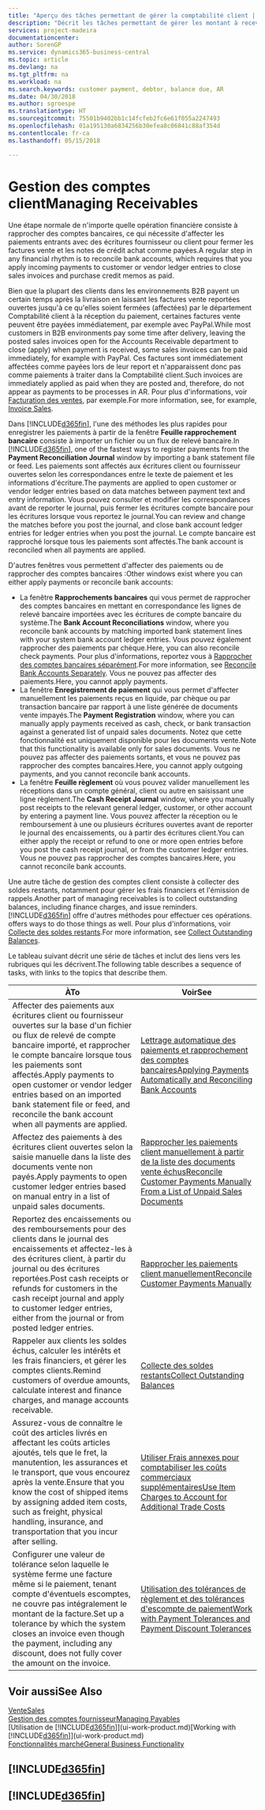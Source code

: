 ```yaml
---
title: "Aperçu des tâches permettant de gérer la comptabilité client | Microsoft Docs"
description: "Décrit les tâches permettant de gérer les montant à recevoir et d'affecter les paiements aux écritures client ou fournisseur."
services: project-madeira
documentationcenter: 
author: SorenGP
ms.service: dynamics365-business-central
ms.topic: article
ms.devlang: na
ms.tgt_pltfrm: na
ms.workload: na
ms.search.keywords: customer payment, debtor, balance due, AR
ms.date: 04/30/2018
ms.author: sgroespe
ms.translationtype: HT
ms.sourcegitcommit: 75501b9402bb1c14fcfeb2fc6e61f055a2247493
ms.openlocfilehash: 01a195130a6834256b30efea8c06841c88af354d
ms.contentlocale: fr-ca
ms.lasthandoff: 05/15/2018

---
```

# <a name="managing-receivables"></a><span data-ttu-id="80d6c-103">Gestion des comptes client</span><span class="sxs-lookup"><span data-stu-id="80d6c-103">Managing Receivables</span></span>
<span data-ttu-id="80d6c-104">Une étape normale de n'importe quelle opération financière consiste à rapprocher des comptes bancaires, ce qui nécessite d'affecter les paiements entrants avec des écritures fournisseur ou client pour fermer les factures vente et les notes de crédit achat comme payées.</span><span class="sxs-lookup"><span data-stu-id="80d6c-104">A regular step in any financial rhythm is to reconcile bank accounts, which requires that you apply incoming payments to customer or vendor ledger entries to close sales invoices and purchase credit memos as paid.</span></span>

<span data-ttu-id="80d6c-105">Bien que la plupart des clients dans les environnements B2B payent un certain temps après la livraison en laissant les factures vente reportées ouvertes jusqu'à ce qu'elles soient fermées (affectées) par le département Comptabilité client à la réception du paiement, certaines factures vente peuvent être payées immédiatement, par exemple avec PayPal.</span><span class="sxs-lookup"><span data-stu-id="80d6c-105">While most customers in B2B environments pay some time after delivery, leaving the posted sales invoices open for the Accounts Receivable department to close (apply) when payment is received, some sales invoices can be paid immediately, for example with PayPal.</span></span> <span data-ttu-id="80d6c-106">Ces factures sont immédiatement affectées comme payées lors de leur report et n'apparaissent donc pas comme paiements à traiter dans la Comptabilité client.</span><span class="sxs-lookup"><span data-stu-id="80d6c-106">Such invoices are immediately applied as paid when they are posted and, therefore, do not appear as payments to be processes in AR.</span></span> <span data-ttu-id="80d6c-107">Pour plus d'informations, voir [Facturation des ventes](sales-how-invoice-sales.md), par exemple.</span><span class="sxs-lookup"><span data-stu-id="80d6c-107">For more information, see, for example, [Invoice Sales](sales-how-invoice-sales.md).</span></span>  

<span data-ttu-id="80d6c-108">Dans [!INCLUDE[d365fin](includes/d365fin_md.md)], l'une des méthodes les plus rapides pour enregistrer les paiements à partir de la fenêtre **Feuille rapprochement bancaire** consiste à importer un fichier ou un flux de relevé bancaire.</span><span class="sxs-lookup"><span data-stu-id="80d6c-108">In [!INCLUDE[d365fin](includes/d365fin_md.md)], one of the fastest ways to register payments from the **Payment Reconciliation Journal** window by importing a bank statement file or feed.</span></span> <span data-ttu-id="80d6c-109">Les paiements sont affectés aux écritures client ou fournisseur ouvertes selon les correspondances entre le texte de paiement et les informations d'écriture.</span><span class="sxs-lookup"><span data-stu-id="80d6c-109">The payments are applied to open customer or vendor ledger entries based on data matches between payment text and entry information.</span></span> <span data-ttu-id="80d6c-110">Vous pouvez consulter et modifier les correspondances avant de reporter le journal, puis fermer les écritures compte bancaire pour les écritures lorsque vous reportez le journal.</span><span class="sxs-lookup"><span data-stu-id="80d6c-110">You can review and change the matches before you post the journal, and close bank account ledger entries for ledger entries when you post the journal.</span></span> <span data-ttu-id="80d6c-111">Le compte bancaire est rapproché lorsque tous les paiements sont affectés.</span><span class="sxs-lookup"><span data-stu-id="80d6c-111">The bank account is reconciled when all payments are applied.</span></span>

<span data-ttu-id="80d6c-112">D'autres fenêtres vous permettent d'affecter des paiements ou de rapprocher des comptes bancaires :</span><span class="sxs-lookup"><span data-stu-id="80d6c-112">Other windows exist where you can either apply payments or reconcile bank accounts:</span></span>

* <span data-ttu-id="80d6c-113">La fenêtre **Rapprochements bancaires** qui vous permet de rapprocher des comptes bancaires en mettant en correspondance les lignes de relevé bancaire importées avec les écritures de compte bancaire du système.</span><span class="sxs-lookup"><span data-stu-id="80d6c-113">The **Bank Account Reconciliations** window, where you reconcile bank accounts by matching imported bank statement lines with your system bank account ledger entries.</span></span> <span data-ttu-id="80d6c-114">Vous pouvez également rapprocher des paiements par chèque.</span><span class="sxs-lookup"><span data-stu-id="80d6c-114">Here, you can also reconcile check payments.</span></span> <span data-ttu-id="80d6c-115">Pour plus d'informations, reportez vous à [Rapprocher des comptes bancaires séparément](bank-how-reconcile-bank-accounts-separately.md).</span><span class="sxs-lookup"><span data-stu-id="80d6c-115">For more information, see [Reconcile Bank Accounts Separately](bank-how-reconcile-bank-accounts-separately.md).</span></span> <span data-ttu-id="80d6c-116">Vous ne pouvez pas affecter des paiements.</span><span class="sxs-lookup"><span data-stu-id="80d6c-116">Here, you cannot apply payments.</span></span>
* <span data-ttu-id="80d6c-117">La fenêtre **Enregistrement de paiement** qui vous permet d'affecter manuellement les paiements reçus en liquide, par chèque ou par transaction bancaire par rapport à une liste générée de documents vente impayés.</span><span class="sxs-lookup"><span data-stu-id="80d6c-117">The **Payment Registration** window, where you can manually apply payments received as cash, check, or bank transaction against a generated list of unpaid sales documents.</span></span> <span data-ttu-id="80d6c-118">Notez que cette fonctionnalité est uniquement disponible pour les documents vente.</span><span class="sxs-lookup"><span data-stu-id="80d6c-118">Note that this functionality is available only for sales documents.</span></span> <span data-ttu-id="80d6c-119">Vous ne pouvez pas affecter des paiements sortants, et vous ne pouvez pas rapprocher des comptes bancaires.</span><span class="sxs-lookup"><span data-stu-id="80d6c-119">Here, you cannot apply outgoing payments, and you cannot reconcile bank accounts.</span></span>
* <span data-ttu-id="80d6c-120">La fenêtre **Feuille règlement** où vous pouvez valider manuellement les réceptions dans un compte général, client ou autre en saisissant une ligne règlement.</span><span class="sxs-lookup"><span data-stu-id="80d6c-120">The **Cash Receipt Journal** window, where you manually post receipts to the relevant general ledger, customer, or other account by entering a payment line.</span></span> <span data-ttu-id="80d6c-121">Vous pouvez affecter la réception ou le remboursement à une ou plusieurs écritures ouvertes avant de reporter le journal des encaissements, ou à partir des écritures client.</span><span class="sxs-lookup"><span data-stu-id="80d6c-121">You can either apply the receipt or refund to one or more open entries before you post the cash receipt journal, or from the customer ledger entries.</span></span> <span data-ttu-id="80d6c-122">Vous ne pouvez pas rapprocher des comptes bancaires.</span><span class="sxs-lookup"><span data-stu-id="80d6c-122">Here, you cannot reconcile bank accounts.</span></span>  

<span data-ttu-id="80d6c-123">Une autre tâche de gestion des comptes client consiste à collecter des soldes restants, notamment pour gérer les frais financiers et l'émission de rappels.</span><span class="sxs-lookup"><span data-stu-id="80d6c-123">Another part of managing receivables is to collect outstanding balances, including finance charges, and issue reminders.</span></span> [!INCLUDE[d365fin](includes/d365fin_md.md)]<span data-ttu-id="80d6c-124"> offre d'autres méthodes pour effectuer ces opérations.</span><span class="sxs-lookup"><span data-stu-id="80d6c-124"> offers ways to do those things as well.</span></span> <span data-ttu-id="80d6c-125">Pour plus d'informations, voir [Collecte des soldes restants](receivables-collect-outstanding-balances.md).</span><span class="sxs-lookup"><span data-stu-id="80d6c-125">For more information, see [Collect Outstanding Balances](receivables-collect-outstanding-balances.md).</span></span>  

<span data-ttu-id="80d6c-126">Le tableau suivant décrit une série de tâches et inclut des liens vers les rubriques qui les décrivent.</span><span class="sxs-lookup"><span data-stu-id="80d6c-126">The following table describes a sequence of tasks, with links to the topics that describe them.</span></span>  

| <span data-ttu-id="80d6c-127">À</span><span class="sxs-lookup"><span data-stu-id="80d6c-127">To</span></span> | <span data-ttu-id="80d6c-128">Voir</span><span class="sxs-lookup"><span data-stu-id="80d6c-128">See</span></span> |
| --- | --- |
| <span data-ttu-id="80d6c-129">Affecter des paiements aux écritures client ou fournisseur ouvertes sur la base d'un fichier ou flux de relevé de compte bancaire importé, et rapprocher le compte bancaire lorsque tous les paiements sont affectés.</span><span class="sxs-lookup"><span data-stu-id="80d6c-129">Apply payments to open customer or vendor ledger entries based on an imported bank statement file or feed, and reconcile the bank account when all payments are applied.</span></span> |[<span data-ttu-id="80d6c-130">Lettrage automatique des paiements et rapprochement des comptes bancaires</span><span class="sxs-lookup"><span data-stu-id="80d6c-130">Applying Payments Automatically and Reconciling Bank Accounts</span></span>](receivables-apply-payments-auto-reconcile-bank-accounts.md) |
| <span data-ttu-id="80d6c-131">Affectez des paiements à des écritures client ouvertes selon la saisie manuelle dans la liste des documents vente non payés.</span><span class="sxs-lookup"><span data-stu-id="80d6c-131">Apply payments to open customer ledger entries based on manual entry in a list of unpaid sales documents.</span></span> |[<span data-ttu-id="80d6c-132">Rapprocher les paiements client manuellement à partir de la liste des documents vente échus</span><span class="sxs-lookup"><span data-stu-id="80d6c-132">Reconcile Customer Payments Manually From a List of Unpaid Sales Documents</span></span>](receivables-how-reconcile-customer-payments-list-unpaid-sales-documents.md) |
| <span data-ttu-id="80d6c-133">Reportez des encaissements ou des remboursements pour des clients dans le journal des encaissements et affectez-les à des écritures client, à partir du journal ou des écritures reportées.</span><span class="sxs-lookup"><span data-stu-id="80d6c-133">Post cash receipts or refunds for customers in the cash receipt journal and apply to customer ledger entries, either from the journal or from posted ledger entries.</span></span> |[<span data-ttu-id="80d6c-134">Rapprocher les paiements client manuellement</span><span class="sxs-lookup"><span data-stu-id="80d6c-134">Reconcile Customer Payments Manually</span></span>](receivables-how-apply-sales-transactions-manually.md) |
| <span data-ttu-id="80d6c-135">Rappeler aux clients les soldes échus, calculer les intérêts et les frais financiers, et gérer les comptes clients.</span><span class="sxs-lookup"><span data-stu-id="80d6c-135">Remind customers of overdue amounts, calculate interest and finance charges, and manage accounts receivable.</span></span> |[<span data-ttu-id="80d6c-136">Collecte des soldes restants</span><span class="sxs-lookup"><span data-stu-id="80d6c-136">Collect Outstanding Balances</span></span>](receivables-collect-outstanding-balances.md) |
|<span data-ttu-id="80d6c-137">Assurez-vous de connaître le coût des articles livrés en affectant les coûts articles ajoutés, tels que le fret, la manutention, les assurances et le transport, que vous encourez après la vente.</span><span class="sxs-lookup"><span data-stu-id="80d6c-137">Ensure that you know the cost of shipped items by assigning added item costs, such as freight, physical handling, insurance, and transportation that you incur after selling.</span></span>|[<span data-ttu-id="80d6c-138">Utiliser Frais annexes pour comptabiliser les coûts commerciaux supplémentaires</span><span class="sxs-lookup"><span data-stu-id="80d6c-138">Use Item Charges to Account for Additional Trade Costs</span></span>](payables-how-assign-item-charges.md)|
|<span data-ttu-id="80d6c-139">Configurer une valeur de tolérance selon laquelle le système ferme une facture même si le paiement, tenant compte d'éventuels escomptes, ne couvre pas intégralement le montant de la facture.</span><span class="sxs-lookup"><span data-stu-id="80d6c-139">Set up a tolerance by which the system closes an invoice even though the payment, including any discount, does not fully cover the amount on the invoice.</span></span>|[<span data-ttu-id="80d6c-140">Utilisation des tolérances de règlement et des tolérances d'escompte de paiement</span><span class="sxs-lookup"><span data-stu-id="80d6c-140">Work with Payment Tolerances and Payment Discount Tolerances</span></span>](finance-payment-tolerance-and-payment-discount-tolerance.md)|
## <a name="see-also"></a><span data-ttu-id="80d6c-141">Voir aussi</span><span class="sxs-lookup"><span data-stu-id="80d6c-141">See Also</span></span>
[<span data-ttu-id="80d6c-142">Vente</span><span class="sxs-lookup"><span data-stu-id="80d6c-142">Sales</span></span>](sales-manage-sales.md)  
[<span data-ttu-id="80d6c-143">Gestion des comptes fournisseur</span><span class="sxs-lookup"><span data-stu-id="80d6c-143">Managing Payables</span></span>](payables-manage-payables.md)  
<span data-ttu-id="80d6c-144">[Utilisation de [!INCLUDE[d365fin](includes/d365fin_md.md)]](ui-work-product.md)</span><span class="sxs-lookup"><span data-stu-id="80d6c-144">[Working with [!INCLUDE[d365fin](includes/d365fin_md.md)]](ui-work-product.md)</span></span>  
[<span data-ttu-id="80d6c-145">Fonctionnalités marché</span><span class="sxs-lookup"><span data-stu-id="80d6c-145">General Business Functionality</span></span>](ui-across-business-areas.md)

## [!INCLUDE[d365fin](includes/free_trial_md.md)]  
## [!INCLUDE[d365fin](includes/training_link_md.md)]

